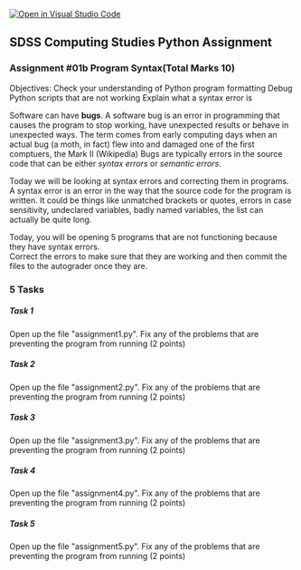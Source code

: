 [![Open in Visual Studio Code](https://classroom.github.com/assets/open-in-vscode-f059dc9a6f8d3a56e377f745f24479a46679e63a5d9fe6f495e02850cd0d8118.svg)](https://classroom.github.com/online_ide?assignment_repo_id=6228504&assignment_repo_type=AssignmentRepo)
## SDSS Computing Studies Python Assignment
### Assignment #01b Program Syntax(Total Marks 10)

Objectives:
Check your understanding of Python program formatting
Debug Python scripts that are not working
Explain what a syntax error is

Software can have **bugs**.  A software bug is an error in programming that causes the program to
stop working, have unexpected results or behave in unexpected ways.  The term comes from early computing days
when an actual bug (a moth, in fact) flew into and damaged one of the first comptuers, the Mark II (Wikipedia)
Bugs are typically errors in the source code that can be either *syntax errors* or *semantic errors*.

Today we will be looking at syntax errors and correcting them in programs.
A syntax error is an error in the way that the source code for the program is written.  It could be things like
unmatched brackets or quotes, errors in case sensitivity, undeclared variables, badly named variables, the list
can actually be quite long.

Today, you will be opening 5 programs that are not functioning because they have syntax errors.  
Correct the errors to make sure that they are working and then commit the files to the autograder once they are.

### 5 Tasks

##### Task 1
Open up the file "assignment1.py".  Fix any of the problems that are preventing the program from running
(2 points) 

##### Task 2
Open up the file "assignment2.py".  Fix any of the problems that are preventing the program from running
(2 points) 

##### Task 3
Open up the file "assignment3.py".  Fix any of the problems that are preventing the program from running
(2 points) 

##### Task 4
Open up the file "assignment4.py".  Fix any of the problems that are preventing the program from running
(2 points) 

##### Task 5
Open up the file "assignment5.py".  Fix any of the problems that are preventing the program from running
(2 points) 

